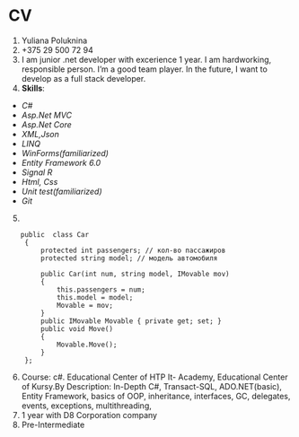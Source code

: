 # CV
1. Yuliana Poluknina
2. +375 29 500 72 94
3. I am junior .net developer with excerience 1 year. I am hardworking, responsible person. I’m a good team player.
In the future, I want to develop as a full stack developer.
4. __Skills__:
* *C#*
* *Asp.Net MVC*
* *Asp.Net Core*
* *XML,Json*
* *LINQ*
* *WinForms(familiarized)*
* *Entity Framework 6.0*
* *Signal R*
* *Html, Css*
* *Unit test(familiarized)*
* *Git*

5.
```
   public  class Car
    {
        protected int passengers; // кол-во пассажиров
        protected string model; // модель автомобиля

        public Car(int num, string model, IMovable mov)
        {
            this.passengers = num;
            this.model = model;
            Movable = mov;
        }
        public IMovable Movable { private get; set; }
        public void Move()
        {
            Movable.Move();
        }
    };
 ```
    
6. Course: c#. Educational Center of HTP It- Academy, Educational Center of Kursy.By
Description: In-Depth C#, Transact-SQL, ADO.NET(basic), Entity Framework,
basics of OOP, inheritance, interfaces, GC, delegates, events, exсeptions, multithreading,
7. 1 year with D8 Corporation company
8. Pre-Intermediate
